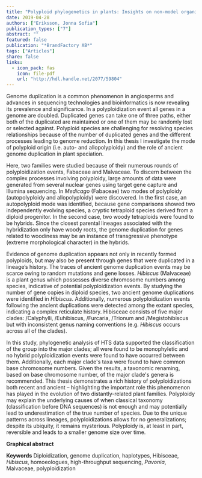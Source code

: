 ```yaml
---
title: "Polyploid phylogenetics in plants: Insights on non-model organisms in Fabaceae and Malvaceae"
date: 2019-04-28
authors: ["Eriksson, Jonna Sofia"]
publication_types: ["7"]
abstract: ""
featured: false
publication: "*BrandFactory AB*"
tags: ["Articles"]
share: false
links:
  - icon_pack: fas
    icon: file-pdf
    url: "http://hdl.handle.net/2077/59804"
---
```


Genome duplication is a common phenomenon in angiosperms and advances in sequencing technologies and bioinformatics is now revealing its prevalence and significance. In a polyploidization event all genes in a genome are doubled. Duplicated genes can take one of three paths, either both of the duplicated are maintained or one of them may be randomly lost or selected against. Polyploid species are challenging for resolving species relationships because of the number of duplicated genes and the different processes leading to genome reduction. In this thesis I investigate the mode of polyploid origin (i.e. auto- and allopolyploidy) and the role of ancient genome duplication in plant speciation. 

Here, two families were studied because of their numerous rounds of polyploidization events, Fabaceae and Malvaceae. To discern between the complex processes involving polyploidy, large amounts of data were generated from several nuclear genes using target gene capture and Illumina sequencing. In *Medicago* (Fabaceae) two modes of polyploidy (autopolyploidy and allopolyploidy) were discovered. In the first case, an autopolyploid mode was identified, because gene comparisons showed two independently evolving species, a cryptic tetraploid species derived from a diploid progenitor. In the second case, two woody tetraploids were found to be hybrids. Since the closest parental lineages associated with the hybridization only have woody roots, the genome duplication for genes related to woodiness may be an instance of transgressive phenotype (extreme morphological character) in the hybrids. 

Evidence of genome duplication appears not only in recently formed polyploids, but may also be present through genes that were duplicated in a lineage’s history. The traces of ancient genome duplication events may be scarce owing to random mutations and gene losses. *Hibiscus* (Malvaceae) is a plant genus which possesses diverse chromosome numbers among species, indicative of potential polyploidization events. By studying the number of gene copies in diploid species, two ancient genome duplications were identified in *Hibiscus*. Additionally, numerous polyploidization events following the ancient duplications were detected among the extant species, indicating a complex reticulate history. Hibisceae consists of five major clades: /Calyphylli, /Euhibiscus, /Furcaria, /Trionum and /Megistohibiscus but with inconsistent genus naming conventions (e.g. *Hibiscus* occurs across all of the clades). 

In this study, phylogenetic analysis of HTS data supported the classification of the group into the major clades; all were found to be monophyletic and no hybrid polyploidization events were found to have occurred between them. Additionally, each major clade's taxa were found to have common base chromosome numbers. Given the results, a taxonomic renaming, based on base chromosome number, of the major clade's genera is recommended. This thesis demonstrates a rich history of polyploidizations both recent and ancient – highlighting the important role this phenomenon has played in the evolution of two distantly-related plant families. Polyploidy may explain the underlying causes of when classical taxonomy (classification before DNA sequences) is not enough and may potentially lead to underestimation of the true number of species. Due to the unique patterns across lineages, polyploidizations allows for no generalizations; despite its ubiquity, it remains mysterious. Polyploidy is, at least in part, reversible and leads to a smaller genome size over time.

**Graphical abstract**
![]()

**Keywords**
Diploidization, genome duplication, haplotypes, Hibisceae, *Hibiscus*, homoeologues, high-throughput sequencing, *Pavonia*, Malvaceae, polyploidization
